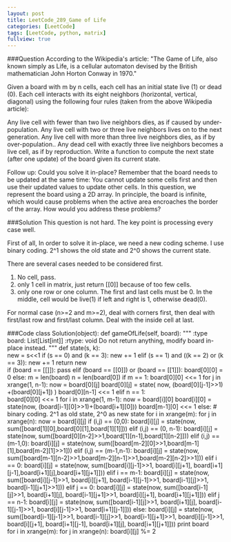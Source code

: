 ```yaml
---
layout: post
title: LeetCode_289_Game of Life
categories: [LeetCode]
tags: [LeetCode, python, matrix]
fullview: true
---
```

###Question
According to the Wikipedia's article: "The Game of Life, also known simply as Life, is a cellular automaton devised by the British mathematician John Horton Conway in 1970."

Given a board with m by n cells, each cell has an initial state live (1) or dead (0). Each cell interacts with its eight neighbors (horizontal, vertical, diagonal) using the following four rules (taken from the above Wikipedia article):

Any live cell with fewer than two live neighbors dies, as if caused by under-population.
Any live cell with two or three live neighbors lives on to the next generation.
Any live cell with more than three live neighbors dies, as if by over-population..
Any dead cell with exactly three live neighbors becomes a live cell, as if by reproduction.
Write a function to compute the next state (after one update) of the board given its current state.

Follow up: 
Could you solve it in-place? Remember that the board needs to be updated at the same time: You cannot update some cells first and then use their updated values to update other cells.
In this question, we represent the board using a 2D array. In principle, the board is infinite, which would cause problems when the active area encroaches the border of the array. How would you address these problems?
    
###Solution
This question is not hard. The key point is processing every case well. 

First of all, In order to solve it in-place, we need a new coding scheme. I use binary coding. 2^1 shows the old state and 2^0 shows the current state.

There are several cases needed to be considered first. 

1. No cell, pass.
2. only 1 cell in matrix, just return [[0]] because of too few cells.
3. only one row or one column. The first and last cells must be 0. In the middle, cell would be live(1) if left and right is 1, otherwise dead(0).

For normal case (n>=2 and m>=2), deal with corners first, then deal with first/last row and first/last column. Deal with the inside cell at last. 

###Code
	class Solution(object):
        def gameOfLife(self, board):
            """
            :type board: List[List[int]]
            :rtype: void Do not return anything, modify board in-place instead.
            """
            def state(s, k):    
                new = s<<1
                if (s == 0) and (k == 3):
                    new += 1
                elif (s == 1) and ((k == 2) or (k == 3)):
                    new += 1
                return new        
            if (board == [[]]):
                pass
            elif (board == [[0]]) or (board == [[1]]):
                board[0][0] = 0
            else:
                m = len(board)
                n = len(board[0])
                if m == 1:
                    board[0][0] <<= 1
                    for j in xrange(1, n-1):
                        now = board[0][j]
                        board[0][j] = state( now, (board[0][j-1]>>1) +(board[0][j+1]) )
                    board[0][n-1] <<= 1
                elif n == 1:    
                    board[0][0] <<= 1
                    for i in xrange(1, m-1):
                        now = board[i][0]
                        board[i][0] = state(now, (board[i-1][0]>>1)+(board[i+1][0]))
                    board[m-1][0] <<= 1
                else:
                    # binary coding. 2^1 as old state, 2^0 as new state 
                    for i in xrange(m):
                        for j in xrange(n):
                            now = board[i][j]
                            if (i,j) == (0,0):
                                board[i][j] = state(now, sum([board[1][0],board[0][1],board[1][1]]))
                            elif (i,j) == (0, n-1):
                                board[i][j] = state(now, sum([board[0][n-2]>>1,board[1][n-1],board[1][n-2]]))
                            elif (i,j) == (m-1,0):
                                board[i][j] = state(now, sum([board[m-2][0]>>1,board[m-1][1],board[m-2][1]>>1]))
                            elif (i,j) == (m-1,n-1):
                                board[i][j] = state(now, sum([board[m-1][n-2]>>1,board[m-2][n-1]>>1,board[m-2][n-2]>>1]))
                            elif i == 0:
                                board[i][j] = state(now, sum([board[i][j-1]>>1, board[i][j+1], board[i+1][j-1],board[i+1][j],board[i+1][j+1]]))
                            elif i == m-1:
                                board[i][j] = state(now, sum([board[i][j-1]>>1, board[i][j+1], board[i-1][j-1]>>1, board[i-1][j]>>1, board[i-1][j+1]>>1]))
                            elif j == 0:
                                board[i][j] = state(now, sum([board[i-1][j]>>1, board[i+1][j], board[i-1][j+1]>>1, board[i][j+1], board[i+1][j+1]]))
                            elif j == n-1:
                                board[i][j] = state(now, sum([board[i-1][j]>>1, board[i+1][j], board[i-1][j-1]>>1, board[i][j-1]>>1, board[i+1][j-1]]))
                            else:
                                board[i][j] = state(now, sum([board[i-1][j-1]>>1, board[i-1][j]>>1, board[i-1][j+1]>>1, board[i][j-1]>>1,
                                                             board[i][j+1], board[i+1][j-1], board[i+1][j], board[i+1][j+1]]))
                    print board                            
                for i in xrange(m):
                    for j in xrange(n):
                        board[i][j] %= 2